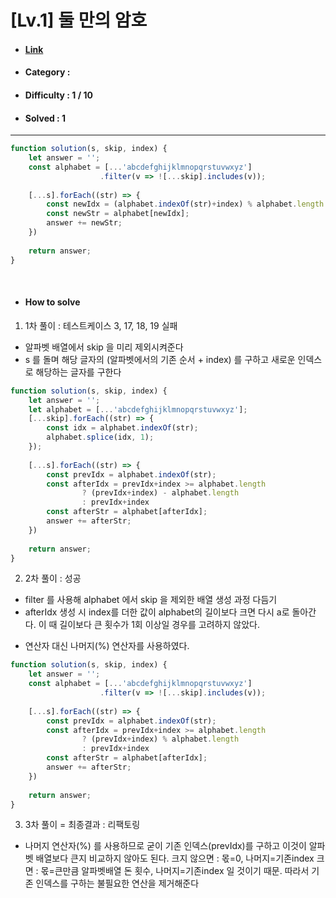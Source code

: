 # [Lv.1] 둘 만의 암호 
* #### [Link](https://school.programmers.co.kr/learn/courses/30/lessons/155652)
* #### Category : 
* #### Difficulty : 1 / 10  
* #### Solved : 1

<hr />

```js
function solution(s, skip, index) {
    let answer = '';
    const alphabet = [...'abcdefghijklmnopqrstuvwxyz']
                    .filter(v => ![...skip].includes(v));
    
    [...s].forEach((str) => {
        const newIdx = (alphabet.indexOf(str)+index) % alphabet.length
        const newStr = alphabet[newIdx];
        answer += newStr; 
    })
    
    return answer;
}
```

<br />

* #### How to solve
1. 1차 풀이 : 테스트케이스 3, 17, 18, 19 실패 
* 알파벳 배열에서 skip 을 미리 제외시켜준다
* s 를 돌며 해당 글자의 (알파벳에서의 기존 순서 + index) 를 구하고 새로운 인덱스로 해당하는 글자를 구한다
```js
function solution(s, skip, index) {
    let answer = '';
    let alphabet = [...'abcdefghijklmnopqrstuvwxyz'];
    [...skip].forEach((str) => {
        const idx = alphabet.indexOf(str);
        alphabet.splice(idx, 1);
    });
    
    [...s].forEach((str) => {
        const prevIdx = alphabet.indexOf(str);
        const afterIdx = prevIdx+index >= alphabet.length 
                ? (prevIdx+index) - alphabet.length
                : prevIdx+index
        const afterStr = alphabet[afterIdx];
        answer += afterStr; 
    })
    
    return answer;
}
```

2. 2차 풀이 : 성공
* filter 를 사용해 alphabet 에서 skip 을 제외한 배열 생성 과정 다듬기
* afterIdx 생성 시 index를 더한 값이 alphabet의 길이보다 크면 다시 a로 돌아간다.
이 때 길이보다 큰 횟수가 1회 이상일 경우를 고려하지 않았다. 
- 연산자 대신 나머지(%) 연산자를 사용하였다.
```js
function solution(s, skip, index) {
    let answer = '';
    const alphabet = [...'abcdefghijklmnopqrstuvwxyz']
                    .filter(v => ![...skip].includes(v));
    
    [...s].forEach((str) => {
        const prevIdx = alphabet.indexOf(str);
        const afterIdx = prevIdx+index >= alphabet.length 
                ? (prevIdx+index) % alphabet.length
                : prevIdx+index
        const afterStr = alphabet[afterIdx];
        answer += afterStr; 
    })
    
    return answer;
}
```

3. 3차 풀이 = 최종결과 : 리팩토링 
* 나머지 연산자(%) 를 사용하므로 
굳이 기존 인덱스(prevIdx)를 구하고 이것이 알파벳 배열보다 큰지 비교하지 않아도 된다. 
크지 않으면 : 몫=0, 나머지=기존index 
크면 : 몫=큰만큼 알파벳배열 돈 횟수, 나머지=기존index
일 것이기 때문. 
따라서 기존 인덱스를 구하는 불필요한 연산을 제거해준다 